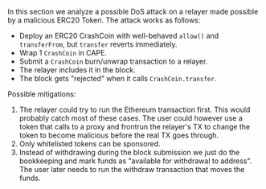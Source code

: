 In this section we analyze a possible DoS attack on a relayer made possible by a malicious ERC20 Token.
The attack works as follows:

* Deploy an ERC20 CrashCoin with well-behaved `allow()` and `transferFrom`, but `transfer` reverts immediately.
* Wrap 1 `CrashCoin` in CAPE.
* Submit a `CrashCoin` burn/unwrap transaction to a relayer.
* The relayer includes it in the block.
* The block gets "rejected" when it calls `CrashCoin.transfer`.

Possible mitigations:
1) The relayer could try to run the Ethereum transaction first. This would probably catch most of these cases. The user could however use a token that calls to a proxy and frontrun the relayer's TX to change the token to become malicious before the real TX goes through.
2) Only whitelisted tokens can be sponsored. 
3) Instead of withdrawing during the block submission we just do the bookkeeping and mark funds as "available for withdrawal to address". The user later needs to run the withdraw transaction that moves the funds. 